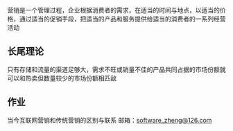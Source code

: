 营销是一个管理过程，企业根据消费者的需求，在适当的时间与地点，以适当的价格，通过适当的促销手段，把适当的产品和服务提供给适当的消费者的一系列经营活动

## 长尾理论
只有存储和流量的渠道足够大，需求不旺或销量不佳的产品共同占据的市场份额就可以和热卖但数量较少的市场份额相匹敌

## 作业
当今互联网营销和传统营销的区别与联系
邮箱：software_zheng@126.com